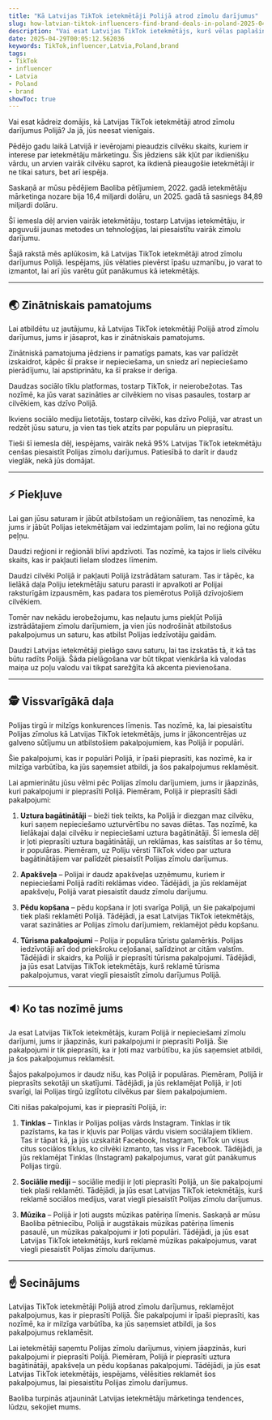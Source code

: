 ```yaml
---
title: "Kā Latvijas TikTok ietekmētāji Polijā atrod zīmolu darījumus"
slug: how-latvian-tiktok-influencers-find-brand-deals-in-poland-2025-04-29
description: "Vai esat Latvijas TikTok ietekmētājs, kurš vēlas paplašināt savu darbību ārpus valsts robežām? Ja jā, uzziniet, kā polijas zīmoli piedāvā darījumus Latvijas TikTok ietekmētājiem."
date: 2025-04-29T00:05:12.562036
keywords: TikTok,influencer,Latvia,Poland,brand
tags:
- TikTok
- influencer
- Latvia
- Poland
- brand
showToc: true
---
```


Vai esat kādreiz domājis, kā Latvijas TikTok ietekmētāji atrod zīmolu darījumus Polijā? Ja jā, jūs neesat vienīgais.

Pēdējo gadu laikā Latvijā ir ievērojami pieaudzis cilvēku skaits, kuriem ir interese par ietekmētāju mārketingu. Šis jēdziens sāk kļūt par ikdienišķu vārdu, un arvien vairāk cilvēku saprot, ka ikdienā pieaugošie ietekmētāji ir ne tikai saturs, bet arī iespēja.

Saskaņā ar mūsu pēdējiem Baoliba pētījumiem, 2022. gadā ietekmētāju mārketinga nozare bija 16,4 miljardi dolāru, un 2025. gadā tā sasniegs 84,89 miljardi dolāru.

Šī iemesla dēļ arvien vairāk ietekmētāju, tostarp Latvijas ietekmētāju, ir apguvuši jaunas metodes un tehnoloģijas, lai piesaistītu vairāk zīmolu darījumu.

Šajā rakstā mēs aplūkosim, kā Latvijas TikTok ietekmētāji atrod zīmolu darījumus Polijā. Iespējams, jūs vēlaties pievērst īpašu uzmanību, jo varat to izmantot, lai arī jūs varētu gūt panākumus kā ietekmētājs.

---

## 🌏 Zinātniskais pamatojums

Lai atbildētu uz jautājumu, kā Latvijas TikTok ietekmētāji Polijā atrod zīmolu darījumus, jums ir jāsaprot, kas ir zinātniskais pamatojums.

Zinātniskā pamatojuma jēdziens ir pamatīgs pamats, kas var palīdzēt izskaidrot, kāpēc šī prakse ir nepieciešama, un sniedz arī nepieciešamo pierādījumu, lai apstiprinātu, ka šī prakse ir derīga.

Daudzas sociālo tīklu platformas, tostarp TikTok, ir neierobežotas. Tas nozīmē, ka jūs varat sazināties ar cilvēkiem no visas pasaules, tostarp ar cilvēkiem, kas dzīvo Polijā.

Ikviens sociālo mediju lietotājs, tostarp cilvēki, kas dzīvo Polijā, var atrast un redzēt jūsu saturu, ja vien tas tiek atzīts par populāru un pieprasītu.

Tieši šī iemesla dēļ, iespējams, vairāk nekā 95% Latvijas TikTok ietekmētāju cenšas piesaistīt Polijas zīmolu darījumus. Patiesībā to darīt ir daudz vieglāk, nekā jūs domājat.

---

## ⚡ Piekļuve

Lai gan jūsu saturam ir jābūt atbilstošam un reģionāliem, tas nenozīmē, ka jums ir jābūt Polijas ietekmētājam vai iedzimtajam polim, lai no reģiona gūtu peļņu.

Daudzi reģioni ir reģionāli blīvi apdzīvoti. Tas nozīmē, ka tajos ir liels cilvēku skaits, kas ir pakļauti lielam slodzes līmenim.

Daudzi cilvēki Polijā ir pakļauti Polijā izstrādātam saturam. Tas ir tāpēc, ka lielākā daļa Poliju ietekmētāju saturu parasti ir apvalkoti ar Polijai raksturīgām izpausmēm, kas padara tos piemērotus Polijā dzīvojošiem cilvēkiem.

Tomēr nav nekādu ierobežojumu, kas neļautu jums piekļūt Polijā izstrādātajiem zīmolu darījumiem, ja vien jūs nodrošināt atbilstošus pakalpojumus un saturu, kas atbilst Polijas iedzīvotāju gaidām.

Daudzi Latvijas ietekmētāji pielāgo savu saturu, lai tas izskatās tā, it kā tas būtu radīts Polijā. Šāda pielāgošana var būt tikpat vienkārša kā valodas maiņa uz poļu valodu vai tikpat sarežģīta kā akcenta pievienošana.

---

## 🕵️ Vissvarīgākā daļa

Polijas tirgū ir milzīgs konkurences līmenis. Tas nozīmē, ka, lai piesaistītu Polijas zīmolus kā Latvijas TikTok ietekmētājs, jums ir jākoncentrējas uz galveno sūtījumu un atbilstošiem pakalpojumiem, kas Polijā ir populāri.

Šie pakalpojumi, kas ir populāri Polijā, ir īpaši pieprasīti, kas nozīmē, ka ir milzīga varbūtība, ka jūs saņemsiet atbildi, ja šos pakalpojumus reklamēsit.

Lai apmierinātu jūsu vēlmi pēc Polijas zīmolu darījumiem, jums ir jāapzinās, kuri pakalpojumi ir pieprasīti Polijā. Piemēram, Polijā ir pieprasīti šādi pakalpojumi:

1. **Uztura bagātinātāji** – bieži tiek teikts, ka Polijā ir diezgan maz cilvēku, kuri saņem nepieciešamo uzturvērtību no savas diētas. Tas nozīmē, ka lielākajai daļai cilvēku ir nepieciešami uztura bagātinātāji. Šī iemesla dēļ ir ļoti pieprasīti uztura bagātinātāji, un reklāmas, kas saistītas ar šo tēmu, ir populāras. Piemēram, uz Poliju vērsti TikTok video par uztura bagātinātājiem var palīdzēt piesaistīt Polijas zīmolu darījumus.

2. **Apakšveļa** – Polijai ir daudz apakšveļas uzņēmumu, kuriem ir nepieciešami Polijā radīti reklāmas video. Tādējādi, ja jūs reklamējat apakšveļu, Polijā varat piesaistīt daudz zīmolu darījumu.

3. **Pēdu kopšana** – pēdu kopšana ir ļoti svarīga Polijā, un šie pakalpojumi tiek plaši reklamēti Polijā. Tādējādi, ja esat Latvijas TikTok ietekmētājs, varat sazināties ar Polijas zīmolu darījumiem, reklamējot pēdu kopšanu.

4. **Tūrisma pakalpojumi** – Polija ir populāra tūristu galamērķis. Polijas iedzīvotāji arī dod priekšroku ceļošanai, salīdzinot ar citām valstīm. Tādējādi ir skaidrs, ka Polijā ir pieprasīti tūrisma pakalpojumi. Tādējādi, ja jūs esat Latvijas TikTok ietekmētājs, kurš reklamē tūrisma pakalpojumus, varat viegli piesaistīt zīmolu darījumus Polijā.

---

## 🔉 Ko tas nozīmē jums

Ja esat Latvijas TikTok ietekmētājs, kuram Polijā ir nepieciešami zīmolu darījumi, jums ir jāapzinās, kuri pakalpojumi ir pieprasīti Polijā. Šie pakalpojumi ir tik pieprasīti, ka ir ļoti maz varbūtību, ka jūs saņemsiet atbildi, ja šos pakalpojumus reklamēsit.

Šajos pakalpojumos ir daudz nišu, kas Polijā ir populāras. Piemēram, Polijā ir pieprasīts sekotāji un skatījumi. Tādējādi, ja jūs reklamējat Polijā, ir ļoti svarīgi, lai Polijas tirgū izglītotu cilvēkus par šiem pakalpojumiem.

Citi nišas pakalpojumi, kas ir pieprasīti Polijā, ir:

1. **Tinklas** – Tinklas ir Polijas polijas vārds Instagram. Tinklas ir tik pazīstams, ka tas ir kļuvis par Polijas vārdu visiem sociālajiem tīkliem. Tas ir tāpat kā, ja jūs uzskaitāt Facebook, Instagram, TikTok un visus citus sociālos tīklus, ko cilvēki izmanto, tas viss ir Facebook. Tādējādi, ja jūs reklamējat Tinklas (Instagram) pakalpojumus, varat gūt panākumus Polijas tirgū.

2. **Sociālie mediji** – sociālie mediji ir ļoti pieprasīti Polijā, un šie pakalpojumi tiek plaši reklamēti. Tādējādi, ja jūs esat Latvijas TikTok ietekmētājs, kurš reklamē sociālos medijus, varat viegli piesaistīt Polijas zīmolu darījumus.

3. **Mūzika** – Polijā ir ļoti augsts mūzikas patēriņa līmenis. Saskaņā ar mūsu Baoliba pētniecību, Polijā ir augstākais mūzikas patēriņa līmenis pasaulē, un mūzikas pakalpojumi ir ļoti populāri. Tādējādi, ja jūs esat Latvijas TikTok ietekmētājs, kurš reklamē mūzikas pakalpojumus, varat viegli piesaistīt Polijas zīmolu darījumus.

---

## ☝️ Secinājums

Latvijas TikTok ietekmētāji Polijā atrod zīmolu darījumus, reklamējot pakalpojumus, kas ir pieprasīti Polijā. Šie pakalpojumi ir īpaši pieprasīti, kas nozīmē, ka ir milzīga varbūtība, ka jūs saņemsiet atbildi, ja šos pakalpojumus reklamēsit.

Lai ietekmētāji saņemtu Polijas zīmolu darījumus, viņiem jāapzinās, kuri pakalpojumi ir pieprasīti Polijā. Piemēram, Polijā ir pieprasīti uztura bagātinātāji, apakšveļa un pēdu kopšanas pakalpojumi. Tādējādi, ja jūs esat Latvijas TikTok ietekmētājs, iespējams, vēlēsities reklamēt šos pakalpojumus, lai piesaistītu Polijas zīmolu darījumus.

Baoliba turpinās atjaunināt Latvijas ietekmētāju mārketinga tendences, lūdzu, sekojiet mums.